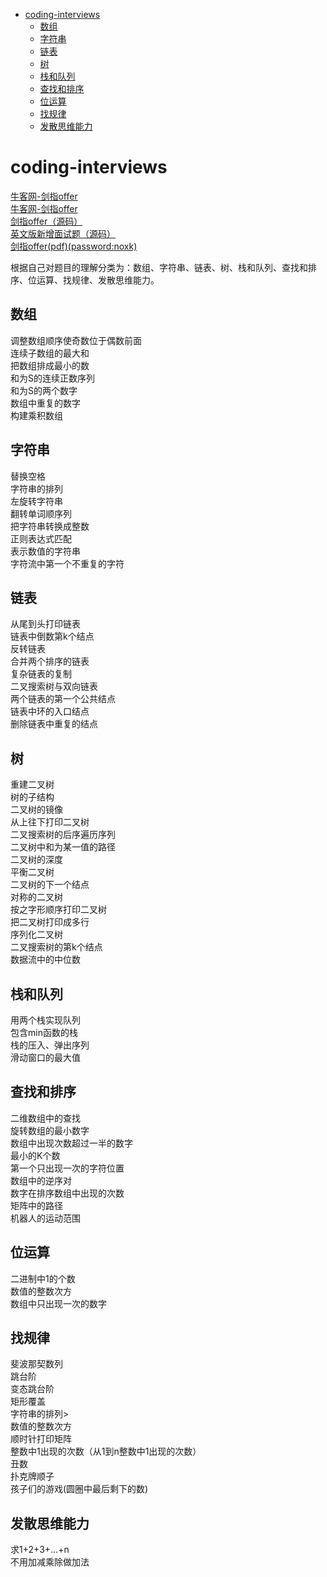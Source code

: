 - [coding-interviews](#coding-interviews)
    - [数组](#数组)
    - [字符串](#字符串)
    - [链表](#链表)
    - [树](#树)
    - [栈和队列](#栈和队列)
    - [查找和排序](#查找和排序)
    - [位运算](#位运算)
    - [找规律](#找规律)
    - [发散思维能力](#发散思维能力)
# coding-interviews
[牛客网-剑指offer](https://www.nowcoder.com/ta/coding-interviews?page=1)</br>
<a href="https://www.nowcoder.com/ta/coding-interviews?page=1" target="_blank">牛客网-剑指offer</a></br>
[剑指offer（源码）](https://github.com/zhedahht/CodingInterviewChinese2)</br>
[英文版新增面试题（源码）](https://github.com/zhedahht/ChineseCodingInterviewAppendix)<br>
[剑指offer(pdf)(password:noxk)](https://pan.baidu.com/s/1YnxdD_1K_KYiGjOonCHpMw)

根据自己对题目的理解分类为：数组、字符串、链表、树、栈和队列、查找和排序、位运算、找规律、发散思维能力。

## 数组
调整数组顺序使奇数位于偶数前面</br>
连续子数组的最大和</br>
把数组排成最小的数</br>
和为S的连续正数序列</br>
和为S的两个数字</br>
数组中重复的数字</br>
构建乘积数组

## 字符串
替换空格</br>
字符串的排列</br>
左旋转字符串</br>
翻转单词顺序列</br>
把字符串转换成整数</br>
正则表达式匹配</br>
表示数值的字符串</br>
字符流中第一个不重复的字符

## 链表
从尾到头打印链表</br>
链表中倒数第k个结点</br>
反转链表</br>
合并两个排序的链表</br>
复杂链表的复制</br>
二叉搜索树与双向链表</br>
两个链表的第一个公共结点</br>
链表中环的入口结点</br>
删除链表中重复的结点</br>

## 树
重建二叉树</br>
树的子结构</br>
二叉树的镜像</br>
从上往下打印二叉树</br>
二叉搜索树的后序遍历序列</br>
二叉树中和为某一值的路径</br>
二叉树的深度</br>
平衡二叉树</br>
二叉树的下一个结点</br>
对称的二叉树</br>
按之字形顺序打印二叉树</br>
把二叉树打印成多行</br>
序列化二叉树</br>
二叉搜索树的第k个结点</br>
数据流中的中位数

## 栈和队列
用两个栈实现队列</br>
包含min函数的栈</br>
栈的压入、弹出序列</br>
滑动窗口的最大值

## 查找和排序
二维数组中的查找</br>
旋转数组的最小数字</br>
数组中出现次数超过一半的数字</br>
最小的K个数</br>
第一个只出现一次的字符位置</br>
数组中的逆序对</br>
数字在排序数组中出现的次数</br>
矩阵中的路径</br>
机器人的运动范围

## 位运算
二进制中1的个数</br>
数值的整数次方</br>
数组中只出现一次的数字</br>

## 找规律
斐波那契数列</br>
跳台阶</br>
变态跳台阶</br>
矩形覆盖</br>
字符串的排列></br>
数值的整数次方</br>
顺时针打印矩阵</br>
整数中1出现的次数（从1到n整数中1出现的次数）</br>
丑数</br>
扑克牌顺子</br>
孩子们的游戏(圆圈中最后剩下的数)

## 发散思维能力
求1+2+3+...+n</br>
不用加减乘除做加法



